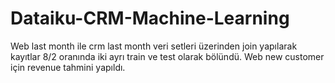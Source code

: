 # Dataiku-CRM-Machine-Learning
Web last month ile crm last month veri setleri üzerinden join yapılarak kayıtlar 8/2 oranında iki ayrı train ve test olarak bölündü. Web new customer için revenue tahmini yapıldı.
